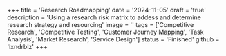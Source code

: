 +++
title = 'Research Roadmapping'
date = '2024-11-05'
draft = 'true'
description = 'Using a research risk matrix to addess and determine research strategy and resourcing'
image = ''
tags = ['Competitive Research', 'Competitive Testing', 'Customer Journey Mapping', 'Task Analysis',  'Market Research', 'Service Design']
status = 'Finished'
github = 'lxndrblz'
+++